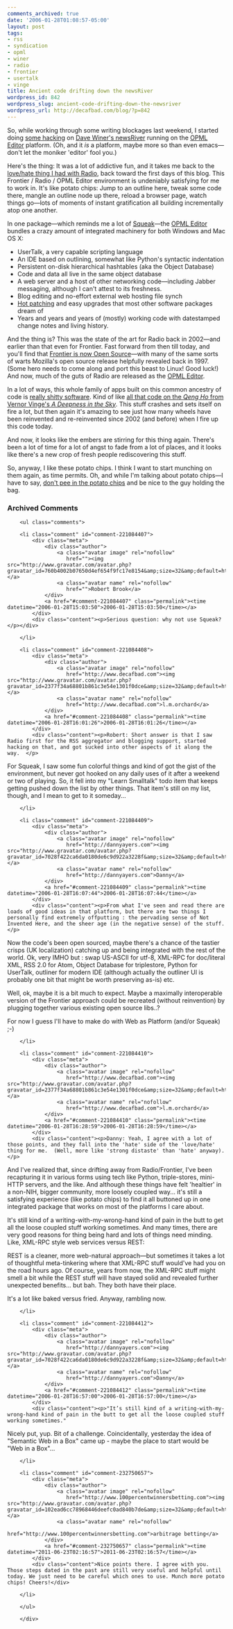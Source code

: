 ```yaml
---
comments_archived: true
date: '2006-01-28T01:08:57-05:00'
layout: post
tags:
- rss
- syndication
- opml
- winer
- radio
- frontier
- usertalk
- vinge
title: Ancient code drifting down the newsRiver
wordpress_id: 842
wordpress_slug: ancient-code-drifting-down-the-newsriver
wordpress_url: http://decafbad.com/blog/?p=842
---
```

So, while working through some writing blockages last weekend, I started doing [some hacking][hack] on [Dave Winer's newsRiver][new] running on the [OPML Editor][opml] platform.  (Oh, and it *is* a platform, maybe more so than even emacs—don't let the moniker 'editor' fool you.)

Here's the thing:  It was a lot of addictive fun, and it takes me back to the [love/hate thing I had with Radio][lh], back toward the first days of this blog.  This Frontier / Radio / OPML Editor environment is undeniably satisfying for me to work in.  It's like potato chips:  Jump to an outline here, tweak some code there, mangle an outline node up there, reload a browser page, watch things go—lots of moments of instant gratification all building incrementally atop one another.

In one package—which reminds me a lot of [Squeak][]—the [OPML Editor][opml] bundles a crazy amount of integrated machinery for both Windows and Mac OS X:

* UserTalk, a very capable scripting language
* An IDE based on outlining, somewhat like Python's syntactic indentation
* Persistent on-disk hierarchical hashtables (aka the Object Database)
* Code and data all live in the same object database
* A web server and a host of other networking code—including Jabber messaging, although I can't attest to its freshness.
* Blog editing and no-effort external web hosting file synch
* [Hot patching][hp] and easy upgrades that most other software packages dream of
* Years and years and years of (mostly) working code with datestamped change notes and living history.

And the thing is?  This was the state of the art for Radio back in 2002—and earlier than that even for Frontier.  Fast forward from then till today, and you'll find that [Frontier is now Open Source][fso]—with many of the same sorts of warts Mozilla's open source release helpfully revealed back in 1997.  (Some hero needs to come along and port this beast to Linux!  Good luck!)  And now, much of the guts of Radio are released as the [OPML Editor][opml].  

In a lot of ways, this whole family of apps built on this common ancestry of code is [really shitty software][shitty].  Kind of like [all that code on the *Qeng Ho* from Vernor Vinge's *A Deepness in the Sky*][code].  This stuff crashes and sets itself on fire a lot, but then again it's amazing to see just how many wheels have been reinvented and re-reinvented since 2002 (and before) when I fire up this code today.

And now, it looks like the embers are stirring for this thing again.  There's been a lot of time for a lot of angst to fade from a lot of places, and it looks like there's a new crop of fresh people rediscovering this stuff.  

So, anyway, I like these potato chips.  I think I want to start munching on them again, as time permits.  Oh, and while I'm talking about potato chips—I have to say, [don't pee in the potato chips][pee] and be nice to the guy holding the bag.

<!-- tags: winer rss syndication radio usertalk frontier vinge opml -->

[pee]: http://decafbad.com/blog/2006/01/28/dont-pee-in-the-potato-chips
[squeak]: http://www.squeak.org/
[code]: http://decafbad.com/blog/2005/02/24/ancient-software-and-programmer-archaeologists
[shitty]: http://davenet.scripting.com/1995/09/03/wemakeshittysoftware
[hp]: http://decafbad.com/blog/2002/04/26/oooabf
[fso]: http://frontierkernel.sourceforge.net/
[lh]: http://decafbad.com/blog/2002/04/11/ooooho
[opml]: http://support.opml.org/
[new]: http://scripting.wordpress.com/2005/12/29/why-im-working-on-an-aggregator/
[hack]: http://decafbad.com/blog/2006/01/21/a-bit-of-newsriver-hackery

<div id="comments" class="comments archived-comments">
            <h3>Archived Comments</h3>
            
        <ul class="comments">
            
        <li class="comment" id="comment-221084407">
            <div class="meta">
                <div class="author">
                    <a class="avatar image" rel="nofollow" 
                       href=""><img src="http://www.gravatar.com/avatar.php?gravatar_id=760b4002b07650d4ef654f9fc17e8154&amp;size=32&amp;default=http://mediacdn.disqus.com/1320279820/images/noavatar32.png"/></a>
                    <a class="avatar name" rel="nofollow" 
                       href="">Robert Brook</a>
                </div>
                <a href="#comment-221084407" class="permalink"><time datetime="2006-01-28T15:03:50">2006-01-28T15:03:50</time></a>
            </div>
            <div class="content"><p>Serious question: why not use Squeak?</p></div>
            
        </li>
    
        <li class="comment" id="comment-221084408">
            <div class="meta">
                <div class="author">
                    <a class="avatar image" rel="nofollow" 
                       href="http://www.decafbad.com"><img src="http://www.gravatar.com/avatar.php?gravatar_id=2377f34a68801b861c3e54e1301f0dce&amp;size=32&amp;default=http://mediacdn.disqus.com/1320279820/images/noavatar32.png"/></a>
                    <a class="avatar name" rel="nofollow" 
                       href="http://www.decafbad.com">l.m.orchard</a>
                </div>
                <a href="#comment-221084408" class="permalink"><time datetime="2006-01-28T16:01:26">2006-01-28T16:01:26</time></a>
            </div>
            <div class="content"><p>Robert: Short answer is that I saw Radio first for the RSS aggregator and blogging support, started hacking on that, and got sucked into other aspects of it along the way.  </p>

<p>For Squeak, I saw some fun colorful things and kind of got the gist of the environment, but never got hooked on any daily uses of it after a weekend or two of playing.  So, it fell into my "Learn Smalltalk" todo item that keeps getting pushed down the list by other things.  That item's still on my list, though, and I mean to get to it someday...</p></div>
            
        </li>
    
        <li class="comment" id="comment-221084409">
            <div class="meta">
                <div class="author">
                    <a class="avatar image" rel="nofollow" 
                       href="http://dannyayers.com"><img src="http://www.gravatar.com/avatar.php?gravatar_id=7028f422ca6da0180de6c9d922a3228f&amp;size=32&amp;default=http://mediacdn.disqus.com/1320279820/images/noavatar32.png"/></a>
                    <a class="avatar name" rel="nofollow" 
                       href="http://dannyayers.com">Danny</a>
                </div>
                <a href="#comment-221084409" class="permalink"><time datetime="2006-01-28T16:07:44">2006-01-28T16:07:44</time></a>
            </div>
            <div class="content"><p>From what I've seen and read there are loads of good ideas in that platform, but there are two things I personally find extremely offputting : the pervading sense of Not Invented Here, and the sheer age (in the negative sense) of the stuff. </p>

<p>Now the code's been open sourced, maybe there's a chance of the tastier crisps (UK localization) catching up and being integrated with the rest of the world. Ok, very IMHO but : swap US-ASCII for utf-8, XML-RPC for doc/literal XML, RSS 2.0 for Atom, Object Database for triplestore,  Python for UserTalk, outliner for modern IDE (although actually the outliner UI is probably one bit that might be worth preserving as-is) etc. </p>

<p>Well, ok, maybe it is a bit much to expect. Maybe a maximally interoperable version of the Frontier approach could be recreated (without reinvention) by plugging together various existing open source libs..?</p>

<p>For now I guess I'll have to make do with Web as Platform (and/or Squeak)  ;-)</p></div>
            
        </li>
    
        <li class="comment" id="comment-221084410">
            <div class="meta">
                <div class="author">
                    <a class="avatar image" rel="nofollow" 
                       href="http://www.decafbad.com"><img src="http://www.gravatar.com/avatar.php?gravatar_id=2377f34a68801b861c3e54e1301f0dce&amp;size=32&amp;default=http://mediacdn.disqus.com/1320279820/images/noavatar32.png"/></a>
                    <a class="avatar name" rel="nofollow" 
                       href="http://www.decafbad.com">l.m.orchard</a>
                </div>
                <a href="#comment-221084410" class="permalink"><time datetime="2006-01-28T16:28:59">2006-01-28T16:28:59</time></a>
            </div>
            <div class="content"><p>Danny: Yeah, I agree with a lot of those points, and they fall into the 'hate' side of the 'love/hate' thing for me.  (Well, more like 'strong distaste' than 'hate' anyway).</p>

<p>And I've realized that, since drifting away from Radio/Frontier, I've been recapturing it in various forms using tech like Python, triple-stores, mini-HTTP servers, and the like.  And although these things have felt 'healtier' in a non-NIH, bigger community, more loosely coupled way... it's still a satisfying experience (like potato chips) to find it all buttoned up in one integrated package that works on most of the platforms I care about.</p>

<p>It's still kind of a writing-with-my-wrong-hand kind of pain in the butt to get all the loose coupled stuff working sometimes.  And many times, there are very good reasons for thing being hard and lots of things need minding.  Like, XML-RPC style web services versus REST: </p>

<p>REST is a cleaner, more web-natural approach—but sometimes it takes a lot of thoughtful meta-tinkering where that XML-RPC stuff would've had you on the road hours ago.  Of course, years from now, the XML-RPC stuff might smell a bit while the REST stuff will have stayed solid and revealed further unexpected benefits... but bah.  They both have their place.</p>

<p>It's a lot like baked versus fried.  Anyway, rambling now.</p></div>
            
        </li>
    
        <li class="comment" id="comment-221084412">
            <div class="meta">
                <div class="author">
                    <a class="avatar image" rel="nofollow" 
                       href="http://dannyayers.com"><img src="http://www.gravatar.com/avatar.php?gravatar_id=7028f422ca6da0180de6c9d922a3228f&amp;size=32&amp;default=http://mediacdn.disqus.com/1320279820/images/noavatar32.png"/></a>
                    <a class="avatar name" rel="nofollow" 
                       href="http://dannyayers.com">Danny</a>
                </div>
                <a href="#comment-221084412" class="permalink"><time datetime="2006-01-28T16:57:00">2006-01-28T16:57:00</time></a>
            </div>
            <div class="content"><p>"It’s still kind of a writing-with-my-wrong-hand kind of pain in the butt to get all the loose coupled stuff working sometimes."
Nicely put, yup. Bit of a challenge. 
Coincidentally, yesterday the idea of "Semantic Web in a Box" came up - maybe the place to start would be "Web in a Box"...</p></div>
            
        </li>
    
        <li class="comment" id="comment-232750657">
            <div class="meta">
                <div class="author">
                    <a class="avatar image" rel="nofollow" 
                       href="http://www.100percentwinnersbetting.com"><img src="http://www.gravatar.com/avatar.php?gravatar_id=102ead6cc78968446deefc0ad840b7de&amp;size=32&amp;default=http://mediacdn.disqus.com/1320279820/images/noavatar32.png"/></a>
                    <a class="avatar name" rel="nofollow" 
                       href="http://www.100percentwinnersbetting.com">arbitrage betting</a>
                </div>
                <a href="#comment-232750657" class="permalink"><time datetime="2011-06-23T02:16:57">2011-06-23T02:16:57</time></a>
            </div>
            <div class="content">Nice points there. I agree with you. Those steps dated in the past are still very useful and helpful until today. We just need to be careful which ones to use. Munch more potato chips! Cheers!</div>
            
        </li>
    
        </ul>
    
        </div>
    